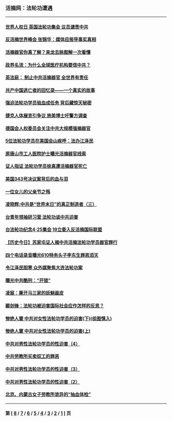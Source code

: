 ### 活摘网：法轮功遭遇
---
#### [世界人权日 英国法轮功集会 议员谴责中共](../../pages/nf5881/n13431763.md?01230430) 
#### [反活摘世界峰会 张锦华：媒体应报导事实真相](../../pages/nf5881/n13278502.md?01230430) 
#### [活摘器官你真了解？来龙去脉图解一次看懂](../../pages/nf5881/n13013820.md?01230430) 
#### [政界名流：为什么全球医疗机构要信中共？](../../pages/nf5881/n11945479.md?01230430) 
#### [英法庭： 制止中共活摘器官 全世界有责任](../../pages/nf5881/n11330691.md?01230430) 
#### [共产中国逃亡者的回忆录——一个真实的故事](../../pages/nf5881/n10918649.md?01230430) 
#### [强迫法轮功学员验血成任务 背后藏惊天秘密](../../pages/nf5881/n4252384.md?01230430) 
#### [捷克人体展览引争议 旅美博士吁警方调查](../../pages/nf5881/n9429187.md?01230430) 
#### [德国会人权委员会关注中共大规模强摘器官](../../pages/nf5881/n8418950.md?01230430) 
#### [5位法轮功学员在美国会山疾呼：法办江泽民](../../pages/nf5881/n8101519.md?01230430) 
#### [原唐山市工人医院护士曝光活摘器官线索](../../pages/nf5881/n8076384.md?01230430) 
#### [证人指证 法轮功学员徐真遭活摘器官死亡](../../pages/nf5881/n8042467.md?01230430) 
#### [美国343号决议案背后的血与泪](../../pages/nf5881/n8020684.md?01230430) 
#### [一位女儿的父亲节之殇](../../pages/nf5881/n8014122.md?01230430) 
#### [凌晓辉:中共是“世界末日”的真正制造者（三）](../../pages/nf5881/n4210333.md?01230430) 
#### [台青年领袖研习营 法轮功谈中共迫害](../../pages/nf5881/n4141857.md?01230430) 
#### [台法轮功纪念4‧25集会 19立委入反活摘国际联盟](../../pages/nf5881/n4141821.md?01230430) 
#### [【历史今日】苏家屯证人揭中共活摘法轮功学员器官罪行](../../pages/nf5881/n4135912.md?01230430) 
#### [四个电话录音曝光610特务头子李东生罪恶滔天](../../pages/nf5881/n4040060.md?01230430) 
#### [令江泽民胆寒 众外媒聚焦大连法轮功案](../../pages/nf5881/n3932671.md?01230430) 
#### [曝光中共酷刑：“开锁”](../../pages/nf5881/n3889373.md?01230430) 
#### [凌宸：撕开马三家的妖魅画皮](../../pages/nf5881/n3849369.md?01230430) 
#### [郦剑锋：法轮功被迫害国际社会应作怎样的反思？](../../pages/nf5881/n3824560.md?01230430) 
#### [惨绝人寰 中共对女性法轮功学员的迫害(下)(组图慎入)](../../pages/nf5881/n3816285.md?01230430) 
#### [惨绝人寰 中共对女性法轮功学员的迫害(上)](../../pages/nf5881/n3815374.md?01230430) 
#### [中共对男性法轮功学员的性迫害（4）](../../pages/nf5881/n3769144.md?01230430) 
#### [中共劳教所买卖奴工的罪恶](../../pages/nf5881/n3769378.md?01230430) 
#### [中共对男性法轮功学员的性迫害（3）](../../pages/nf5881/n3768231.md?01230430) 
#### [中共对男性法轮功学员的性迫害（2）](../../pages/nf5881/n3767211.md?01230430) 
#### [北京、内蒙古女子劳教所诡异的“抽血体检”](../../pages/nf5881/n3753158.md?01230430) 

---
#### 第 [ [8](./8.md?01230430) / [7](./7.md?01230430) / [6](./6.md?01230430) / [5](./5.md?01230430) / [4](./4.md?01230430) / [3](./3.md?01230430) / [2](./2.md?01230430) / [1](./1.md?01230430) ] 页
